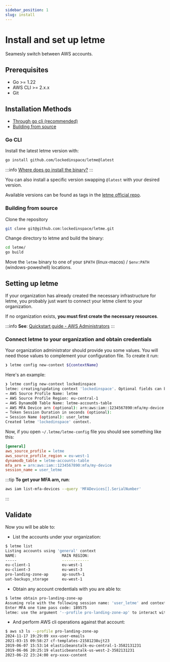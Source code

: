 ```yaml
---
sidebar_position: 1
slug: install
---
```

# Install and set up letme

Seamesly switch between AWS accounts.

## Prerequisites
 - Go >= 1.22
 - AWS CLI >= 2.x.x
 - Git

## Installation Methods
  - [Through go cli (recommended)](#go-cli)
  - [Building from source](#building-from-source)
  
### Go CLI

Install the latest letme version with:

```bash
go install github.com/lockedinspace/letme@latest
```
:::info
[Where does go install the binary?](https://pkg.go.dev/cmd/go#hdr-Compile_and_install_packages_and_dependencies)
:::

You can also install a specific version swapping ``@latest`` with your desired version.

Available versions can be found as tags in the [letme official repo](https://github.com/lockedinspace/letme). 


### Building from source

Clone the repository

```bash
git clone git@github.com:lockedinspace/letme.git
```

Change directory to letme and build the binary:

```bash
cd letme/
go build 
```

Move the ``letme`` binary to one of your ``$PATH`` (linux-macos) / ``$env:PATH`` (windows-poweshell) locations.

## Setting up letme

If your organization has already created the necessary infrastructure for letme, you probably just want to
connect your letme client to your organization. 

If no organization exists, **you must first create the necessary resources**.

:::info
**See**: [Quickstart guide - AWS Administrators](../quickstart-guide-admin/dynamodb-infrastructure.md)
:::

### Connect letme to your organization and obtain credentials

Your organization administrator should provide you some values. You will need those values to complement your configuration file. To create it run:

```bash
❯ letme config new-context ${contextName}
```
Here's an example:
```bash
❯ letme config new-context lockedinspace
letme: creating/updating context 'lockedinspace'. Optional fields can be left empty.
→ AWS Source Profile Name: letme
→ AWS Source Profile Region: eu-central-1
→ AWS DynamoDB Table Name: letme-accounts-table
→ AWS MFA Device arn (optional): arn:aws:iam::1234567890:mfa/my-device
→ Token Session Duration in seconds (optional): 
→ Session Name (optional): user_letme
Created letme 'lockedinspace' context.
```

Now, if you open `~/.letme/letme-config` file you should see something like this:

```ini
[general]
aws_source_profile = letme
aws_source_profile_region = eu-west-1
dynamodb_table = letme-accounts-table
mfa_arn = arn:aws:iam::1234567890:mfa/my-device
session_name = user_letme
```
:::tip
**To get your MFA arn, run**: 
```bash
aws iam list-mfa-devices --query 'MFADevices[].SerialNumber'
```
:::


## Validate

Now you will be able to:

- List the accounts under your organization:
```bash
$ letme list
Listing accounts using 'general' context
NAME:                    MAIN REGION:
-----                    ------------
eu-client-1              eu-west-1
eu-client-3              eu-west-3
pro-landing-zone-ap      ap-south-1
uat-backups_storage      eu-west-1
```

- Obtain any account credentials with you are able to:

```bash
$ letme obtain pro-landing-zone-ap
Assuming role with the following session name: 'user_letme' and context: 'general'
Enter MFA one time pass code: 189575 
letme: use the argument '--profile pro-landing-zone-ap' to interact with the account.
```

- And perform AWS cli operations against that account:

```bash
$ aws s3 ls --profile pro-landing-zone-ap
2024-11-17 19:29:09 xxx-user-emails
2021-03-15 09:58:27 cf-templates-21581238ujt23
2019-06-07 15:53:14 elasticbeanstalk-eu-central-1-3582131231
2019-06-06 20:25:19 elasticbeanstalk-us-west-2-3582131231
2023-06-22 23:24:00 erp-xxxx-content
```
